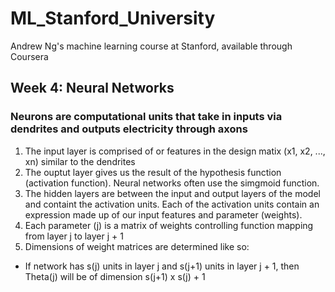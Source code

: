# ML_Stanford_University
Andrew Ng's machine learning course at Stanford, available through Coursera

## Week 4: Neural Networks
### Neurons are computational units that take in inputs via dendrites and outputs electricity through axons
1. The input layer is comprised of or features in the design matix (x1, x2, ..., xn) similar to the dendrites
2. The ouptut layer gives us the result of the hypothesis function (activation function). Neural networks often use the simgmoid function.
3. The hidden layers are between the input and output layers of the model and containt the activation units. Each of the activation units contain an expression made up of our input features and parameter (weights).
4. Each parameter (j) is a matrix of weights controlling function mapping from layer j to layer j + 1
5. Dimensions of weight matrices are determined like so:
  * If network has s(j) units in layer j and s(j+1) units in layer j + 1, then Theta(j) will be of dimension s(j+1) x s(j) + 1
